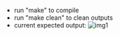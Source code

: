 - run "make" to compile
- run "make clean" to clean outputs 
- current expected output:
![img1](https://github.com/claudred/CS_467/blob/master/Screen%20Shot%202020-01-24%20at%206.44.04%20PM.png)
